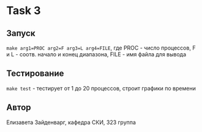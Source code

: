 # Task 3

## Запуск

`make arg1=PROC arg2=F arg3=L arg4=FILE`, где PROC - число процессов, F и L - соотв. начало и конец диапазона, FILE - имя файла для вывода   

## Тестирование

`make test` - тестирует от 1 до 20 процессов, строит графики по времени   

## Автор

Елизавета Зайденварг, кафедра СКИ, 323 группа